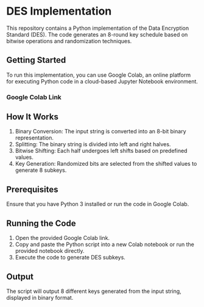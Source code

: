 # DES Implementation

This repository contains a Python implementation of the Data Encryption Standard (DES). The code generates an 8-round key schedule based on bitwise operations and randomization techniques.

## Getting Started

To run this implementation, you can use Google Colab, an online platform for executing Python code in a cloud-based Jupyter Notebook environment.

### Google Colab Link


## How It Works

1. Binary Conversion: The input string is converted into an 8-bit binary representation.
2. Splitting: The binary string is divided into left and right halves.
3. Bitwise Shifting: Each half undergoes left shifts based on predefined values.
4. Key Generation: Randomized bits are selected from the shifted values to generate 8 subkeys.

## Prerequisites

Ensure that you have Python 3 installed or run the code in Google Colab.

## Running the Code

1. Open the provided Google Colab link.
2. Copy and paste the Python script into a new Colab notebook or run the provided notebook directly.
3. Execute the code to generate DES subkeys.

## Output
The script will output 8 different keys generated from the input string, displayed in binary format.



